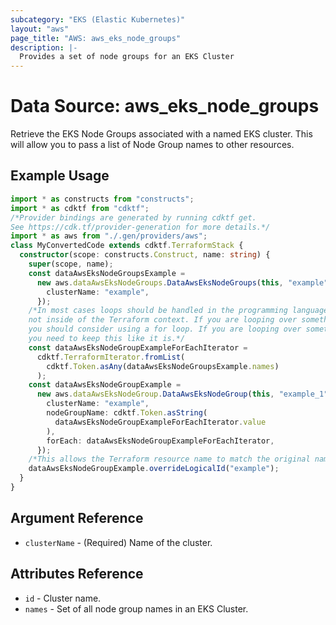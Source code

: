 ```yaml
---
subcategory: "EKS (Elastic Kubernetes)"
layout: "aws"
page_title: "AWS: aws_eks_node_groups"
description: |-
  Provides a set of node groups for an EKS Cluster
---
```


# Data Source: aws_eks_node_groups

Retrieve the EKS Node Groups associated with a named EKS cluster. This will allow you to pass a list of Node Group names to other resources.

## Example Usage

```typescript
import * as constructs from "constructs";
import * as cdktf from "cdktf";
/*Provider bindings are generated by running cdktf get.
See https://cdk.tf/provider-generation for more details.*/
import * as aws from "./.gen/providers/aws";
class MyConvertedCode extends cdktf.TerraformStack {
  constructor(scope: constructs.Construct, name: string) {
    super(scope, name);
    const dataAwsEksNodeGroupsExample =
      new aws.dataAwsEksNodeGroups.DataAwsEksNodeGroups(this, "example", {
        clusterName: "example",
      });
    /*In most cases loops should be handled in the programming language context and 
    not inside of the Terraform context. If you are looping over something external, e.g. a variable or a file input
    you should consider using a for loop. If you are looping over something only known to Terraform, e.g. a result of a data source
    you need to keep this like it is.*/
    const dataAwsEksNodeGroupExampleForEachIterator =
      cdktf.TerraformIterator.fromList(
        cdktf.Token.asAny(dataAwsEksNodeGroupsExample.names)
      );
    const dataAwsEksNodeGroupExample =
      new aws.dataAwsEksNodeGroup.DataAwsEksNodeGroup(this, "example_1", {
        clusterName: "example",
        nodeGroupName: cdktf.Token.asString(
          dataAwsEksNodeGroupExampleForEachIterator.value
        ),
        forEach: dataAwsEksNodeGroupExampleForEachIterator,
      });
    /*This allows the Terraform resource name to match the original name. You can remove the call if you don't need them to match.*/
    dataAwsEksNodeGroupExample.overrideLogicalId("example");
  }
}

```

## Argument Reference

* `clusterName` - (Required) Name of the cluster.

## Attributes Reference

* `id` - Cluster name.
* `names` - Set of all node group names in an EKS Cluster.

<!-- cache-key: cdktf-0.17.0-pre.15 input-67e4c28097db0a006e86f916ccac086093759cae927ef1de592203bbfe16be3a -->